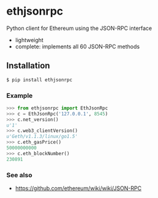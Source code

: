 # ethjsonrpc

Python client for Ethereum using the JSON-RPC interface

* lightweight
* complete: implements all 60 JSON-RPC methods

## Installation

```bash
$ pip install ethjsonrpc
```

### Example

```python
>>> from ethjsonrpc import EthJsonRpc
>>> c = EthJsonRpc('127.0.0.1', 8545)
>>> c.net_version()
u'1'
>>> c.web3_clientVersion()
u'Geth/v1.1.3/linux/go1.5'
>>> c.eth_gasPrice()
50000000000
>>> c.eth_blockNumber()
230891
```

### See also

* https://github.com/ethereum/wiki/wiki/JSON-RPC
